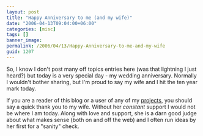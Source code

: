 ```yaml
---
layout: post
title: "Happy Anniversary to me (and my wife)"
date: "2006-04-13T09:04:00+06:00"
categories: [misc]
tags: []
banner_image: 
permalink: /2006/04/13/Happy-Anniversary-to-me-and-my-wife
guid: 1207
---
```


So, I know I don't post many off topics entries here (was that lightning I just heard?) but today is a very special day - my wedding anniversary. Normally I wouldn't bother sharing, but I'm proud to say my wife and I hit the ten year mark today. 

If you are a reader of this blog or a user of any of my <a href="http://ray.camdenfamily.com/projects/projects.cfm">projects</a>, you should say a quick thank you to my wife. Without her <i>constant</i> support I would not be where I am today. Along with love and support, she is a darn good judge about what makes sense (both on and off the web) and I often run ideas by her first for a "sanity" check.